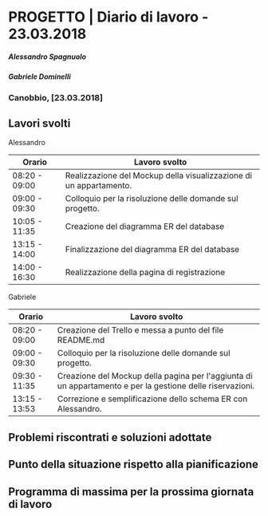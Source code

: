 # PROGETTO | Diario di lavoro - 23.03.2018
##### Alessandro Spagnuolo
##### Gabriele Dominelli
### Canobbio, [23.03.2018]

## Lavori svolti
Alessandro

|Orario        |Lavoro svolto                 |
|--------------|------------------------------|
|08:20 - 09:00 |Realizzazione del Mockup della visualizzazione di un appartamento.|  
|09:00 - 09:30 |Colloquio per la risoluzione delle domande sul progetto.|               
|10:05 - 11:35 |Creazione del diagramma ER del database|
|13:15 - 14:00 |Finalizzazione del diagramma ER del database|
|14:00 - 16:30 |Realizzazione della pagina di registrazione|

Gabriele

|Orario        |Lavoro svolto                 |
|--------------|------------------------------|
|08:20 - 09:00 |Creazione del Trello e messa a punto del file README.md|
|09:00 - 09:30 |Colloquio per la risoluzione delle domande sul progetto.|
|09:30 - 11:35 |Creazione del Mockup della pagina per l'aggiunta di un appartamento e per la gestione delle riservazioni.|
|13:15 - 13:53 |Correzione e semplificazione dello schema ER con Alessandro.|



##  Problemi riscontrati e soluzioni adottate


##  Punto della situazione rispetto alla pianificazione


## Programma di massima per la prossima giornata di lavoro
